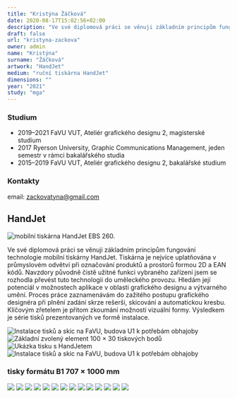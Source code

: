 ```yaml
---
title: "Kristýna Žáčková"
date: 2020-08-17T15:02:56+02:00
description: "Ve své diplomová práci se věnuji základním principům fungování technologie mobilní tiskárny HandJet."
draft: false
url: "kristyna-zackova"
owner: admin
name: "Kristýna"
surname: "Žáčková"
artwork: "HandJet"
medium: "ruční tiskárna HandJet"
dimensions: ""
year: "2021"
study: "mga"
---
```


### Studium
* 2019–2021 FaVU VUT, Ateliér grafického designu 2, magisterské studium
* 2017 Ryerson University, Graphic Communications Management, jeden semestr v rámci bakalářského studia
* 2015–2019 FaVU VUT, Ateliér grafického designu 2, bakalářské studium

### Kontakty
email: zackovatyna@gmail.com 

## HandJet

![mobilní tiskárna HandJet EBS 260.](/2021/zackova/1.jpg)

Ve své diplomová práci se věnuji základním principům fungování technologie mobilní tiskárny HandJet. Tiskárna je nejvíce uplatňována v průmyslovém odvětví při označování produktů a prostorů formou 2D a EAN kódů. Navzdory původně čistě užitné funkci vybraného zařízení jsem se rozhodla převést tuto technologii do uměleckého provozu. Hledám její potenciál v možnostech aplikace v oblasti grafického designu a výtvarného umění. Proces práce zaznamenávám do zažitého postupu grafického designéra při plnění zadání skrze rešerši, skicování a automatickou kresbu. Klíčovým zřetelem je přitom zkoumání možností vizuální formy. Výsledkem je série tisků prezentovaných ve formě instalace.	

![Instalace tisků a skic na FaVU, budova U1 k potřebám obhajoby](/2021/zackova/2.jpg)
![Základní zvolený element 100 × 30 tiskových bodů](/2021/zackova/3.jpg)
![Ukázka tisku s HandJetem](/2021/zackova/4.jpg)
![Instalace tisků a skic na FaVU, budova U1 k potřebám obhajoby](/2021/zackova/5.jpg)

### tisky formátu B1 707 × 1000 mm

![](/2021/zackova/6.jpg)
![](/2021/zackova/7.jpg)
![](/2021/zackova/8.jpg)
![](/2021/zackova/9.jpg)
![](/2021/zackova/10.jpg)
![](/2021/zackova/11.jpg)
![](/2021/zackova/12.jpg)
![](/2021/zackova/13.jpg)
![](/2021/zackova/14.jpg)
![](/2021/zackova/15.jpg)
![](/2021/zackova/16.jpg)
![](/2021/zackova/17.jpg)
![](/2021/zackova/18.jpg)
![](/2021/zackova/19.jpg)